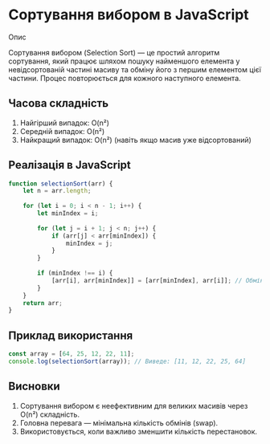 # Сортування вибором в JavaScript

Опис

Сортування вибором (Selection Sort) — це простий алгоритм сортування, який працює шляхом пошуку найменшого елемента у невідсортованій частині масиву та обміну його з першим елементом цієї частини. Процес повторюється для кожного наступного елемента.

## Часова складність
1. Найгірший випадок: O(n²)
2. Середній випадок: O(n²)
3. Найкращий випадок: O(n²) (навіть якщо масив уже відсортований)

## Реалізація в JavaScript
```js
function selectionSort(arr) {
    let n = arr.length;
    
    for (let i = 0; i < n - 1; i++) {
        let minIndex = i;
        
        for (let j = i + 1; j < n; j++) {
            if (arr[j] < arr[minIndex]) {
                minIndex = j;
            }
        }
        
        if (minIndex !== i) {
            [arr[i], arr[minIndex]] = [arr[minIndex], arr[i]]; // Обмін елементів
        }
    }
    return arr;
}
```

## Приклад використання

```js
const array = [64, 25, 12, 22, 11];
console.log(selectionSort(array)); // Виведе: [11, 12, 22, 25, 64]
```

## Висновки
1. Сортування вибором є неефективним для великих масивів через O(n²) складність.
2. Головна перевага — мінімальна кількість обмінів (swap).
3. Використовується, коли важливо зменшити кількість перестановок.